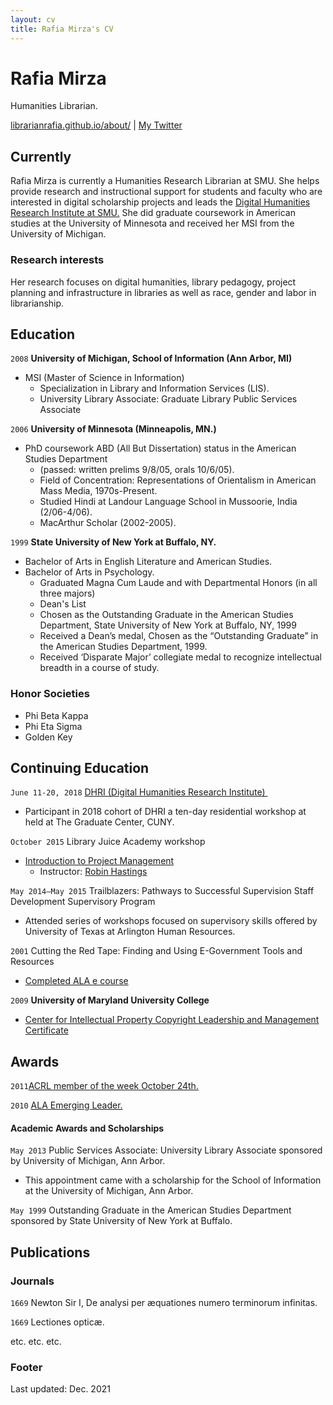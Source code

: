 ```yaml
---
layout: cv
title: Rafia Mirza's CV
---
```

# Rafia Mirza
Humanities Librarian.

<div id="webaddress">
<a href="https://librarianrafia.github.io/about/">librarianrafia.github.io/about/</a>
| <a href="https://twitter.com/LibrarianRafia">My Twitter</a>
</div>


## Currently

Rafia Mirza is currently a Humanities Research Librarian at SMU. She helps provide research and instructional support for students and faculty who are interested in digital scholarship projects and leads the <a href="http://www.smu.edu/dhri">Digital Humanities Research Institute at SMU.</a> She did graduate coursework in American studies at the University of Minnesota and received her MSI from the University of Michigan.

### Research interests

Her research focuses on digital humanities, library pedagogy, project planning and infrastructure in libraries as well as race, gender and labor in librarianship.

## Education

`2008` __University of Michigan, School of Information (Ann Arbor, MI)__
- MSI (Master of Science in Information)
  - Specialization in Library and Information Services (LIS).
  - University Library Associate: Graduate Library Public Services Associate
  <!--- - Courses included: Information Architecture; Grantwriting; Outcome-Based Evaluation; and Understanding Records and Archives --->

`2006` __University of Minnesota (Minneapolis, MN.)__
- PhD coursework ABD (All But Dissertation) status in the American Studies Department
     - (passed: written prelims 9/8/05, orals 10/6/05).
  - Field of Concentration: Representations of Orientalism in American Mass Media, 1970s-Present.
  - Studied Hindi at Landour Language School in Mussoorie, India (2/06-4/06).
  - MacArthur Scholar (2002-2005).

`1999` __State University of New York at Buffalo, NY.__
- Bachelor of Arts in English Literature and American Studies.
- Bachelor of Arts in Psychology.
  - Graduated Magna Cum Laude and with Departmental Honors (in all three majors)
  - Dean's List
  - Chosen as the Outstanding Graduate in the American Studies Department, State University of New York at Buffalo, NY, 1999
  - Received a Dean’s medal, Chosen as the “Outstanding Graduate” in the American Studies Department, 1999.
  - Received ‘Disparate Major’ collegiate medal to recognize intellectual breadth in a course of study.

### Honor Societies
- Phi Beta Kappa
- Phi Eta Sigma
- Golden Key

## Continuing Education


 `June 11-20, 2018`  <a href="http://dhinstitutes.org/">DHRI (Digital Humanities Research Institute) </a>
- Participant in 2018 cohort of DHRI a ten-day residential workshop at held at The Graduate Center, CUNY.

`October 2015` Library Juice Academy workshop 
- <a href="http://libraryjuiceacademy.com/027-project-management.php">Introduction to Project Management</a>
    - Instructor: <a href="http://libraryjuiceacademy.com/instructors.php#robinHastings">Robin Hastings</a>

`May 2014–May 2015` Trailblazers: Pathways to Successful Supervision Staff Development Supervisory Program
- Attended series of workshops focused on supervisory skills offered by University of Texas at Arlington Human Resources.
<!--- Team Building for Supervisors
    - Leadership Skills for Supervisors
    - Dealing with Difficult Employees and People
    - Welcoming Diversity
    - Conducting Effective Meetings ---> 

`2001`  Cutting the Red Tape: Finding and Using E-Government Tools and Resources 
- <a href="https://www.alastore.ala.org/detail.aspx?ID=3297"> Completed ALA e course</a>

`2009` __University of Maryland University College__
- <a href="http://liblicense.crl.edu/ListArchives/0808/msg00129.html">Center for Intellectual Property Copyright Leadership and Management Certificate</a>
<!--- Certificate required completion of following Online modules
    - IPNA 801: Copright Law and Integrated Access
    - IPNA 802: Copyright Law and Integrated Access
    - IPNA 803: Orphan Works Workshop
    - IPNA 804: Licensing Issues
    - IPNA 805: Copyright Policy Development
    - IPNA 806: College Cheating Trends
    - IPNA 807: Fair Use and Balance in Copyright ---> 

## Awards

`2011`<a href="http://www.acrl.ala.org/acrlinsider/archives/4101">ACRL member of the week October 24th.</a>

`2010` <a href="http://emergingleaders.ala.org/news/category/2010-class/">ALA Emerging Leader.</a>

<!-- Internal Recognition  at University of Texas at Arlington
- Applause Award  sponsored by University of Texas at Arlington Libraries
- Customer Commitment Award sponsored by University of Texas at Arlington Libraries
- For providing excellent customer service to UT Arlington graduate students with Jody Bailey (EDGE Workshop on Word for Dissertation) (2012, October)-->

#### Academic Awards and Scholarships

`May 2013` Public Services Associate: University Library Associate sponsored by University of Michigan, Ann Arbor.
  - This appointment came with a scholarship for the School of Information at the University of Michigan, Ann Arbor. 
 
 `May 1999` Outstanding Graduate in the American Studies Department sponsored by State University of New York at Buffalo.

## Publications

<!-- A list is also available [online](https://scholar.google.com/citations?user=ritomzMAAAAJ&hl=en) -->

### Journals

`1669`
Newton Sir I, De analysi per æquationes numero terminorum infinitas. 

`1669`
Lectiones opticæ.

etc. etc. etc.


### Footer

Last updated: Dec. 2021


